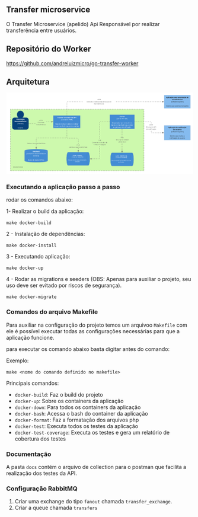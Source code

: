 ## Transfer microservice

O Transfer Microservice (apelido) Api Responsável por realizar transferência entre usuários.

## Repositório do Worker

https://github.com/andreluizmicro/go-transfer-worker

## Arquitetura

<img src="./public/images/architecture.png" width="1400">


### Executando a aplicação passo a passo

rodar os comandos abaixo:

1- Realizar o build da aplicação:

    make docker-build
    
2 - Instalação de dependências:

    make docker-install

3 - Executando aplicação:

    make docker-up

4 - Rodar as migrations e seeders (OBS: Apenas para auxiliar o projeto, seu uso deve ser evitado por riscos de segurança).

    make docker-migrate


### Comandos do arquivo Makefile

Para auxiliar na configuração do projeto temos um arquivoo `Makefile` com ele é possível executar todas as configurações necessárias para que a aplicação funcione.

para executar os comando abaixo basta digitar antes do comando:

Exemplo:

    make <nome do comando definido no makefile>

Principais comandos:

- `docker-build`: Faz o build do projeto
- `docker-up`: Sobre os containers da aplicação
- `docker-down`: Para todos os containers da aplicação
- `docker-bash`: Acessa o bash do container da aplicação
- `docker-format`: Faz a formatação dos arquivos php
- `docker-test`: Executa todos os testes da aplicação
- `docker-test-coverage`: Executa os testes e gera um relatório de cobertura dos testes

### Documentação

A pasta `docs` contém o arquivo de collection para o postman que facilita a realização dos testes da API.

### Configuração RabbitMQ

1. Criar uma exchange do tipo `fanout` chamada `transfer_exchange`.
2. Criar a queue chamada `transfers`
